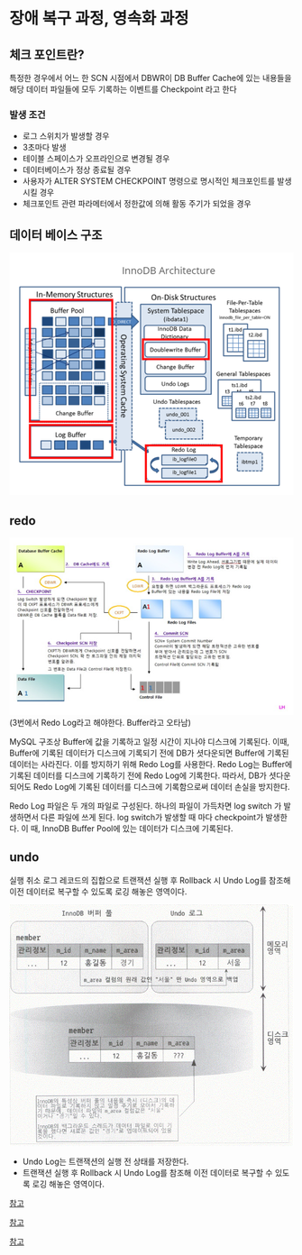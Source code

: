 # 장애 복구 과정, 영속화 과정

## 체크 포인트란?

특정한 경우에서 어느 한 SCN 시점에서 DBWR이
DB Buffer Cache에 있는 내용들을 해당 데이터 파일들에
모두 기록하는 이벤트를 Checkpoint 라고 한다

### 발생 조건

* 로그 스위치가 발생할 경우
* 3초마다 발생
* 테이블 스페이스가 오프라인으로 변경될 경우
* 데이터베이스가 정상 종료될 경우
* 사용자가 ALTER SYSTEM CHECKPOINT 명령으로 명시적인 체크포인트를 발생시킬 경우
* 체크포인트 관련 파라메터에서 정한값에 의해 활동 주기가 되었을 경우

## 데이터 베이스 구조

![alt text](image-21.png)

## redo

![alt text](image-22.png)
(3번에서 Redo Log라고 해야한다. Buffer라고 오타남)

MySQL 구조상 Buffer에 값을 기록하고 일정 시간이 지나야 디스크에 기록된다. 이때, Buffer에 기록된 데이터가 디스크에 기록되기 전에 DB가 셧다운되면 Buffer에 기록된 데이터는 사라진다. 이를 방지하기 위해 Redo Log를 사용한다. Redo Log는 Buffer에 기록된 데이터를 디스크에 기록하기 전에 Redo Log에 기록한다. 따라서, DB가 셧다운되어도 Redo Log에 기록된 데이터를 디스크에 기록함으로써 데이터 손실을 방지한다.

Redo Log 파일은 두 개의 파일로 구성된다. 하나의 파일이 가득차면 log switch 가 발생하면서 다른 파일에 쓰게 된다. log switch가 발생할 때 마다 checkpoint가 발생한다. 이 때, InnoDB Buffer Pool에 있는 데이터가 디스크에 기록된다.

## undo

실행 취소 로그 레코드의 집합으로 트랜잭션 실행 후 Rollback 시 Undo Log를 참조해 이전 데이터로 복구할 수 있도록 로깅 해놓은 영역이다.

![alt text](image-23.png)

* Undo Log는 트랜잭션의 실행 전 상태를 저장한다.
* 트랜잭션 실행 후 Rollback 시 Undo Log를 참조해 이전 데이터로 복구할 수 있도록 로깅 해놓은 영역이다. 

[참고](https://velog.io/@max019258/%EC%B2%B4%ED%81%AC%ED%8F%AC%EC%9D%B8%ED%8A%B8%EC%99%80-SCN)

[참고](https://loosie.tistory.com/527)

[참고](https://engineerinsight.tistory.com/181#%F0%9F%92%8B%20%EC%96%B8%EB%91%90%20%EB%A1%9C%EA%B7%B8(Undo%20log)-1)